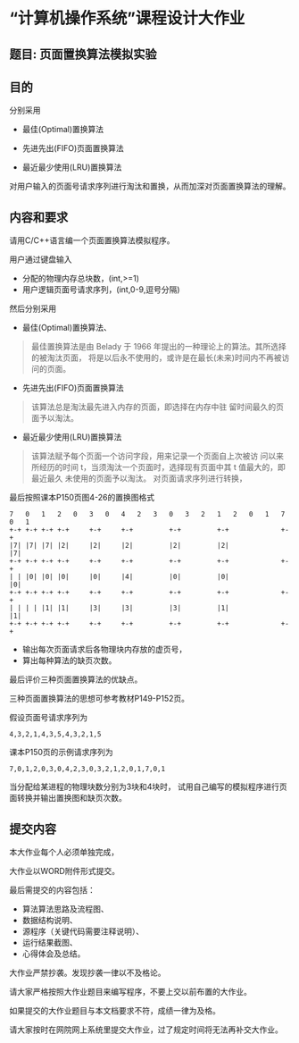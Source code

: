 # “计算机操作系统”课程设计大作业

## 题目:   页面置换算法模拟实验

## 目的

分别采用

* 最佳(Optimal)置换算法

* 先进先出(FIFO)页面置换算法

* 最近最少使用(LRU)置换算法

对用户输入的页面号请求序列进行淘汰和置换，从而加深对页面置换算法的理解。

## 内容和要求

请用C/C++语言编一个页面置换算法模拟程序。

用户通过键盘输入

* 分配的物理内存总块数，(int,>=1)
* 用户逻辑页面号请求序列，(int,0-9,逗号分隔)

然后分别采用

* 最佳(Optimal)置换算法、

> 最佳置换算法是由 Belady 于 1966 年提出的一种理论上的算法。其所选择的被淘汰页面， 将是以后永不使用的，或许是在最长(未来)时间内不再被访问的页面。

* 先进先出(FIFO)页面置换算法

> 该算法总是淘汰最先进入内存的页面，即选择在内存中驻 留时间最久的页面予以淘汰。

* 最近最少使用(LRU)置换算法

> 该算法赋予每个页面一个访问字段，用来记录一个页面自上次被访 问以来所经历的时间 t，当须淘汰一个页面时，选择现有页面中其 t 值最大的，即最近最久 未使用的页面予以淘汰。
对页面请求序列进行转换，

最后按照课本P150页图4-26的置换图格式
```
7   0   1   2   0   3   0   4   2   3   0   3   2   1   2   0   1   7   0   1
+-+ +-+ +-+ +-+     +-+     +-+         +-+         +-+             +-+
|7| |7| |7| |2|     |2|     |2|         |2|         |2|             |7|
+-+ +-+ +-+ +-+     +-+     +-+         +-+         +-+             +-+
| | |0| |0| |0|     |0|     |4|         |0|         |0|             |0|
+-+ +-+ +-+ +-+     +-+     +-+         +-+         +-+             +-+
| | | | |1| |1|     |3|     |3|         |3|         |1|             |1|
+-+ +-+ +-+ +-+     +-+     +-+         +-+         +-+             +-+
```
* 输出每次页面请求后各物理块内存放的虚页号，
* 算出每种算法的缺页次数。

最后评价三种页面置换算法的优缺点。

三种页面置换算法的思想可参考教材P149-P152页。

假设页面号请求序列为
```
4,3,2,1,4,3,5,4,3,2,1,5
```
课本P150页的示例请求序列为
```
7,0,1,2,0,3,0,4,2,3,0,3,2,1,2,0,1,7,0,1

```
当分配给某进程的物理块数分别为3块和4块时，
试用自己编写的模拟程序进行页面转换并输出置换图和缺页次数。

## 提交内容

本大作业每个人必须单独完成，

大作业以WORD附件形式提交。

最后需提交的内容包括：

* 算法算法思路及流程图、
* 数据结构说明、
* 源程序（关键代码需要注释说明）、
* 运行结果截图、
* 心得体会及总结。

大作业严禁抄袭。发现抄袭一律以不及格论。

请大家严格按照大作业题目来编写程序，不要上交以前布置的大作业。

如果提交的大作业题目与本文档要求不符，成绩一律为及格。

请大家按时在网院网上系统里提交大作业，过了规定时间将无法再补交大作业。